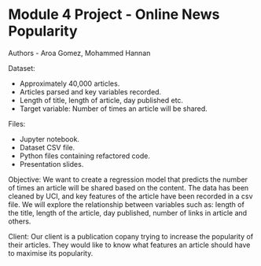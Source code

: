 # Module 4 Project - Online News Popularity

Authors - Aroa Gomez, Mohammed Hannan

Dataset:
 - Approximately 40,000 articles.
 - Articles parsed and key variables recorded.
 - Length of title, length of article, day published etc.
 - Target variable: Number of times an article will be shared.
 
Files:
 - Jupyter notebook.
 - Dataset CSV file.
 - Python files containing refactored code.
 - Presentation slides.

Objective:
    We want to create a regression model that predicts the number of times an article will be shared based on the content. The data has been cleaned by UCI, and key features of the article have been recorded in a csv file. We will explore the relationship between variables such as: length of the title, length of the article, day published, number of links in article and others.

Client:
    Our client is a publication copany trying to increase the popularity of their articles. They would like to know what features an article should have to maximise its popularity.